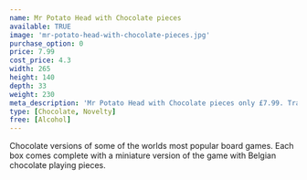 ```yaml
---
name: Mr Potato Head with Chocolate pieces
available: TRUE
image: 'mr-potato-head-with-chocolate-pieces.jpg'
purchase_option: 0
price: 7.99
cost_price: 4.3
width: 265
height: 140
depth: 33
weight: 230
meta_description: 'Mr Potato Head with Chocolate pieces only £7.99. Traditional sweets and more at Humbugs Confectionery Store. Specialists in satisfying your sweet tooth!'
type: [Chocolate, Novelty]
free: [Alcohol]
---
```

Chocolate versions of some of the worlds most popular board games. Each box comes complete with a miniature version of the game with Belgian chocolate playing pieces.